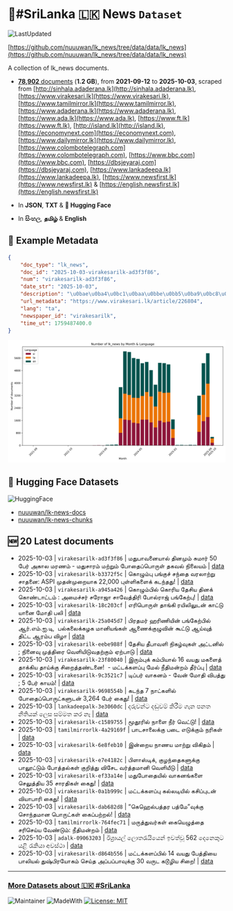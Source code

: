 # 📄#SriLanka 🇱🇰 News `Dataset`

![LastUpdated](https://img.shields.io/badge/last_updated-2025--10--03_16:04:22-green)

[https://github.com/nuuuwan/lk_news/tree/data/data/lk_news](https://github.com/nuuuwan/lk_news/tree/data/data/lk_news)

A collection of lk_news documents.

- [**78,902** documents](https://github.com/nuuuwan/lk_news/tree/data/data/lk_news) (**1.2 GB**), from **2021-09-12** to **2025-10-03**, scraped from [http://sinhala.adaderana.lk](http://sinhala.adaderana.lk), [https://www.virakesari.lk](https://www.virakesari.lk), [https://www.tamilmirror.lk](https://www.tamilmirror.lk), [https://www.adaderana.lk](https://www.adaderana.lk), [https://www.ada.lk](https://www.ada.lk), [https://www.ft.lk](https://www.ft.lk), [http://island.lk](http://island.lk), [https://economynext.com](https://economynext.com), [https://www.dailymirror.lk](https://www.dailymirror.lk), [https://www.colombotelegraph.com](https://www.colombotelegraph.com), [https://www.bbc.com](https://www.bbc.com), [https://dbsjeyaraj.com](https://dbsjeyaraj.com), [https://www.lankadeepa.lk](https://www.lankadeepa.lk), [https://www.newsfirst.lk](https://www.newsfirst.lk) & [https://english.newsfirst.lk](https://english.newsfirst.lk)

- In **JSON**, **TXT** & **🤗 Hugging Face**

- In **සිංහල**, **தமிழ்** & **English**

## 📝 Example Metadata

```json
{
    "doc_type": "lk_news",
    "doc_id": "2025-10-03-virakesarilk-ad3f3f86",
    "num": "virakesarilk-ad3f3f86",
    "date_str": "2025-10-03",
    "description": "\u0bae\u0ba4\u0bc1\u0baa\u0bbe\u0bb5\u0ba9\u0bc8\u0baf\u0bbe\u0bb2\u0bcd \u0ba4\u0bbf\u0ba9\u0bae\u0bc1\u0bae\u0bcd  \u0b9a\u0bc1\u0bae\u0bbe\u0bb0\u0bcd 50  \u0baa\u0bc7\u0bb0\u0bcd \u0b85\u0b95\u0bbe\u0bb2 \u0bae\u0bb0\u0ba3\u0bae\u0bcd -  \u0bae\u0ba4\u0bc1\u0b9a\u0bbe\u0bb0\u0bae\u0bcd \u0bae\u0bb1\u0bcd\u0bb1\u0bc1\u0bae\u0bcd \u0baa\u0bcb\u0ba4\u0bc8\u0baa\u0bcd\u0baa\u0bca\u0bb0\u0bc1\u0bb3\u0bcd \u0ba4\u0b95\u0bb5\u0bb2\u0bcd \u0ba8\u0bbf\u0bb2\u0bc8\u0baf\u0bae\u0bcd",
    "url_metadata": "https://www.virakesari.lk/article/226804",
    "lang": "ta",
    "newspaper_id": "virakesarilk",
    "time_ut": 1759487400.0
}
```

![Chart](https://raw.githubusercontent.com/nuuuwan/lk_news/refs/heads/data/data/lk_news/docs_by_month_and_lang.png)

## 🤗 Hugging Face Datasets

![HuggingFace](https://img.shields.io/badge/-HuggingFace-FDEE21?style=for-the-badge&logo=HuggingFace)

- [nuuuwan/lk-news-docs](https://huggingface.co/datasets/nuuuwan/lk-news-docs)
- [nuuuwan/lk-news-chunks](https://huggingface.co/datasets/nuuuwan/lk-news-chunks)

## 🆕 20 Latest documents

- 2025-10-03 | `virakesarilk-ad3f3f86` | மதுபாவனையால் தினமும்  சுமார் 50  பேர் அகால மரணம் -  மதுசாரம் மற்றும் போதைப்பொருள் தகவல் நிலையம் | [data](https://github.com/nuuuwan/lk_news/tree/data/data/lk_news/2020s/2025/2025-10-03-virakesarilk-ad3f3f86)
- 2025-10-03 | `virakesarilk-b3372f5c` | கொழும்பு பங்குச் சந்தை வரலாற்று சாதனை: ASPI முதன்முறையாக 22,000 புள்ளிகளைக் கடந்தது! | [data](https://github.com/nuuuwan/lk_news/tree/data/data/lk_news/2020s/2025/2025-10-03-virakesarilk-b3372f5c)
- 2025-10-03 | `virakesarilk-a945a426` | கொழும்பில் கொரிய தேசிய தினக் கொண்டாட்டம் : அமைச்சர் சரோஜா சாவேத்திரி போல்ராஜ் பங்கேற்பு! | [data](https://github.com/nuuuwan/lk_news/tree/data/data/lk_news/2020s/2025/2025-10-03-virakesarilk-a945a426)
- 2025-10-03 | `virakesarilk-18c203cf` | எரிபொருள் தாங்கி  ரயிலிலுடன் காட்டு யானை மோதி பலி | [data](https://github.com/nuuuwan/lk_news/tree/data/data/lk_news/2020s/2025/2025-10-03-virakesarilk-18c203cf)
- 2025-10-03 | `virakesarilk-25a045d7` | பிரதமர் ஹரிணியின் பங்கேற்பில் ஆர்.எம்.ஐ.டி,  பல்கலைக்கழக மானியங்கள் ஆணைக்குழுவின் கூட்டு ஆய்வுத் திட்ட ஆரம்ப விழா | [data](https://github.com/nuuuwan/lk_news/tree/data/data/lk_news/2020s/2025/2025-10-03-virakesarilk-25a045d7)
- 2025-10-03 | `virakesarilk-eebe988f` | தேசிய தீபாவளி நிகழ்வுகள் அட்டனில் ;  நினைவு முத்திரை வெளியிடுவதற்கும் ஏற்பாடு | [data](https://github.com/nuuuwan/lk_news/tree/data/data/lk_news/2020s/2025/2025-10-03-virakesarilk-eebe988f)
- 2025-10-03 | `virakesarilk-23f80040` | இரும்புக் கம்பியால் 16 வயது மகளைத் தாக்கிய தாய்க்கு சிறைத்தண்டனை!  - மட்டக்களப்பு மேல் நீதிமன்றம் தீர்ப்பு | [data](https://github.com/nuuuwan/lk_news/tree/data/data/lk_news/2020s/2025/2025-10-03-virakesarilk-23f80040)
- 2025-10-03 | `virakesarilk-9c3521c7` | டிப்பர் வாகனம் - வேன் மோதி விபத்து ; 5 பேர் காயம்! | [data](https://github.com/nuuuwan/lk_news/tree/data/data/lk_news/2020s/2025/2025-10-03-virakesarilk-9c3521c7)
- 2025-10-03 | `virakesarilk-9698554b` | கடந்த 7 நாட்களில் போதைப்பொருட்களுடன் 3,264 பேர் கைது! | [data](https://github.com/nuuuwan/lk_news/tree/data/data/lk_news/2020s/2025/2025-10-03-virakesarilk-9698554b)
- 2025-10-03 | `lankadeepalk-3e3060dc` | දරුවන්ට දඬුවම් කිරීම ගැන පනත නීතියක් ලෙස සම්මත කර නෑ | [data](https://github.com/nuuuwan/lk_news/tree/data/data/lk_news/2020s/2025/2025-10-03-lankadeepalk-3e3060dc)
- 2025-10-03 | `virakesarilk-c1589755` | மூதூரில் நாளை நீர் வெட்டு! | [data](https://github.com/nuuuwan/lk_news/tree/data/data/lk_news/2020s/2025/2025-10-03-virakesarilk-c1589755)
- 2025-10-03 | `tamilmirrorlk-4a29169f` | பாடசாலைக்கு படை எடுக்கும் நரிகள் | [data](https://github.com/nuuuwan/lk_news/tree/data/data/lk_news/2020s/2025/2025-10-03-tamilmirrorlk-4a29169f)
- 2025-10-03 | `virakesarilk-6e8feb10` | இன்றைய நாணய மாற்று விகிதம் | [data](https://github.com/nuuuwan/lk_news/tree/data/data/lk_news/2020s/2025/2025-10-03-virakesarilk-6e8feb10)
- 2025-10-03 | `virakesarilk-e7e4182c` | பிளாஸ்டிக், குழந்தைகளுக்கு பாலூட்டும் போத்தல்கள் குறித்து விசேட வர்த்தமானி வெளியீடு | [data](https://github.com/nuuuwan/lk_news/tree/data/data/lk_news/2020s/2025/2025-10-03-virakesarilk-e7e4182c)
- 2025-10-03 | `virakesarilk-ef33a14e` | மதுபோதையில் வாகனங்களை செலுத்திய 35 சாரதிகள் கைது! | [data](https://github.com/nuuuwan/lk_news/tree/data/data/lk_news/2020s/2025/2025-10-03-virakesarilk-ef33a14e)
- 2025-10-03 | `virakesarilk-0a1b999c` | மட்டக்களப்பு கல்லடியில் கசிப்புடன் வியாபாரி கைது! | [data](https://github.com/nuuuwan/lk_news/tree/data/data/lk_news/2020s/2025/2025-10-03-virakesarilk-0a1b999c)
- 2025-10-03 | `virakesarilk-dab682d8` | “கெஹெல்பத்தர பத்மே”வுக்கு சொந்தமான பொருட்கள் கைப்பற்றல்! | [data](https://github.com/nuuuwan/lk_news/tree/data/data/lk_news/2020s/2025/2025-10-03-virakesarilk-dab682d8)
- 2025-10-03 | `tamilmirrorlk-764fec71` | மருத்துவர்கள் கையெழுத்தை சரிசெய்ய வேண்டும்: நீதிமன்றம் | [data](https://github.com/nuuuwan/lk_news/tree/data/data/lk_news/2020s/2025/2025-10-03-tamilmirrorlk-764fec71)
- 2025-10-03 | `adalk-09063203` | ඊශ්‍රායල් ලොතරැයියෙන් ඉවත්වූ 562 දෙනෙකුට යළි රැකියා අවස්ථා | [data](https://github.com/nuuuwan/lk_news/tree/data/data/lk_news/2020s/2025/2025-10-03-adalk-09063203)
- 2025-10-03 | `virakesarilk-d864b556` | மட்டக்களப்பில் 14 வயது பேத்தியை பாலியல் துஷ்பிரயோகம் செய்த அப்பப்பாவுக்கு 30 வருட கடூழிய சிறை! | [data](https://github.com/nuuuwan/lk_news/tree/data/data/lk_news/2020s/2025/2025-10-03-virakesarilk-d864b556)

---

### [More Datasets about 🇱🇰 #SriLanka](https://github.com/nuuuwan/lk_datasets)

![Maintainer](https://img.shields.io/badge/maintainer-nuuuwan-red)
![MadeWith](https://img.shields.io/badge/made_with-python-blue)
[![License: MIT](https://img.shields.io/badge/License-MIT-yellow.svg)](https://opensource.org/licenses/MIT)
